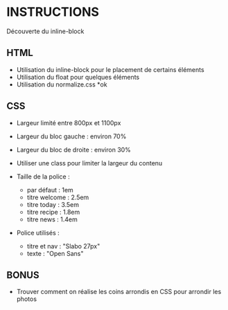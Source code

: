 # INSTRUCTIONS
Découverte du inline-block

## HTML
- Utilisation du inline-block pour le placement de certains éléments
- Utilisation du float pour quelques éléments
- Utilisation du normalize.css				*ok


## CSS
- Largeur limité entre 800px et 1100px
- Largeur du bloc gauche : environ 70%
- Largeur du bloc de droite : environ 30%
- Utiliser une class pour limiter la largeur du contenu
- Taille de la police :
    - par défaut : 1em					
    - titre welcome : 2.5em				
    - titre today : 3.5em				
    - titre recipe : 1.8em				
    - titre news : 1.4em				

- Police utilisés :
    - titre et nav : "Slabo 27px"			
    - texte : "Open Sans"				

## BONUS
- Trouver comment on réalise les coins arrondis en CSS pour arrondir les photos

